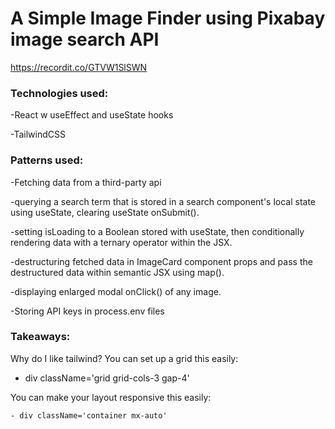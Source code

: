 # A Simple Image Finder using Pixabay image search API 

https://recordit.co/GTVW1SlSWN

### Technologies used: 

-React w useEffect and useState hooks

-TailwindCSS


### Patterns used: 

-Fetching data from a third-party api

-querying a search term that is stored in a search component's local state using useState, clearing useState onSubmit(). 

-setting isLoading to a Boolean stored with useState, then conditionally rendering data with a ternary operator within the JSX. 

-destructuring fetched data in ImageCard component props and pass the destructured data within semantic JSX using map(). 

-displaying enlarged modal onClick() of any image. 

-Storing API keys in process.env files

### Takeaways: 

Why do I like tailwind? You can set up a grid this easily: 

  - div className='grid grid-cols-3 gap-4'
  
 You can make your layout responsive this easily: 
 
    - div className='container mx-auto'

